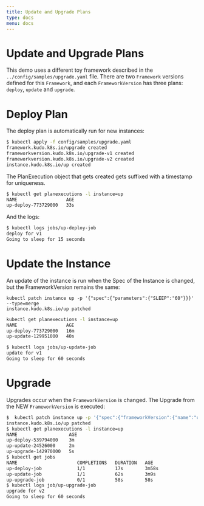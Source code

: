 ```yaml
---
title: Update and Upgrade Plans
type: docs
menu: docs
---
```


# Update and Upgrade Plans


This demo uses a different toy framework described in the `../config/samples/upgrade.yaml` file.  There are two `Framework` versions defined for this `Framework`, and each `FrameworkVersion` has three plans: `deploy`, `update` and `upgrade`.


# Deploy Plan

The deploy plan is automatically run for new instances:

```bash
$ kubectl apply -f config/samples/upgrade.yaml
framework.kudo.k8s.io/upgrade created
frameworkversion.kudo.k8s.io/upgrade-v1 created
frameworkversion.kudo.k8s.io/upgrade-v2 created
instance.kudo.k8s.io/up created
```

The PlanExecution object that gets created gets suffixed with a timestamp for uniqueness.

```bash
$ kubectl get planexecutions -l instance=up
NAME                  AGE
up-deploy-773729000   33s
```

And the logs:

```bash
$ kubectl logs jobs/up-deploy-job
deploy for v1
Going to sleep for 15 seconds
```

# Update the Instance

An update of the instance is run when the Spec of the Instance is changed, but the FrameworkVersion remains the same:

```
kubectl patch instance up -p '{"spec":{"parameters":{"SLEEP":"60"}}}' --type=merge
instance.kudo.k8s.io/up patched
```

```bash
kubectl get planexecutions -l instance=up
NAME                  AGE
up-deploy-773729000   16m
up-update-129951000   40s
```

```bash
$ kubectl logs jobs/up-update-job
update for v1
Going to sleep for 60 seconds
```

# Upgrade

Upgrades occur when the `FrameworkVersion` is changed.  The Upgrade from the NEW `FrameworkVersion` is executed:


```bash
$  kubectl patch instance up -p '{"spec":{"frameworkVersion":{"name":"upgrade-v2"}}}' --type=merge
instance.kudo.k8s.io/up patched
$ kubectl get planexecutions -l instance=up
NAME                   AGE
up-deploy-539794000    3m
up-update-24526000     2m
up-upgrade-142970000   5s
$ kubectl get jobs
NAME                      COMPLETIONS   DURATION   AGE
up-deploy-job             1/1           17s        3m58s
up-update-job             1/1           62s        3m9s
up-upgrade-job            0/1           58s        58s
$ kubectl logs job/up-upgrade-job
upgrade for v2
Going to sleep for 60 seconds
```
